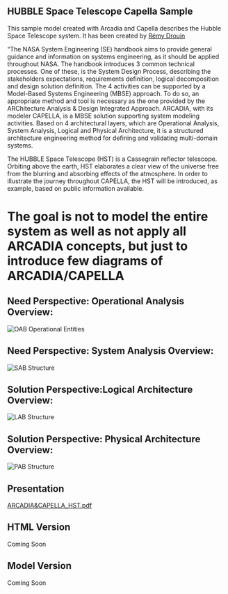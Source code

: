 ## HUBBLE Space Telescope Capella Sample
This sample model created with Arcadia and Capella describes the Hubble Space Telescope system.
It has been created by [Rémy Drouin](https://fr.linkedin.com/in/r%C3%A9my-drouin-ba3b1494) 


“The NASA System Engineering (SE) handbook aims to provide general guidance and information on systems engineering, as it should be applied throughout NASA. The handbook introduces 3 common technical processes. One of these, is the System Design Process, describing the stakeholders expectations, requirements definition, logical decomposition and design solution definition. The 4 activities can be supported by a Model-Based Systems Engineering (MBSE) approach. To do so, an appropriate method and tool is necessary as the one provided by the ARChitecture Analysis & Design Integrated Approach. ARCADIA, with its modeler CAPELLA, is a MBSE solution supporting system modeling activities.  Based on 4 architectural layers, which are Operational Analysis, System Analysis, Logical and Physical Architecture, it is a structured architecture engineering method for defining and validating multi-domain systems.  

The HUBBLE Space Telescope (HST) is a Cassegrain reflector telescope. Orbiting above the earth, HST elaborates a clear view of the universe free from the blurring and absorbing effects of the atmosphere. In order to illustrate the journey throughout CAPELLA, the HST will be introduced, as example, based on public information available. 

# The goal is not to model the entire system as well as not apply all ARCADIA concepts, but just to introduce few diagrams of ARCADIA/CAPELLA


## Need Perspective: Operational Analysis Overview:
![OAB  Operational Entities](https://github.com/user-attachments/assets/bbfd8111-9f47-4ee6-a910-aca6133ee691)

## Need Perspective: System Analysis Overview:
![SAB  Structure](https://github.com/user-attachments/assets/771ce580-b5ff-4514-b56f-3d350813dcab)

## Solution Perspective:Logical Architecture Overview:
![LAB  Structure](https://github.com/user-attachments/assets/e78a1d6d-f5ed-44bf-94e4-868875e41f87)

## Solution Perspective: Physical Architecture Overview:
![PAB  Structure](https://github.com/user-attachments/assets/741cfd4b-e117-4130-bf96-41c0aa555f27)

## Presentation
[ARCADIA&CAPELLA_HST.pdf](https://github.com/user-attachments/files/17533045/ARCADIA.CAPELLA_HST.pdf)

## HTML Version
Coming Soon

## Model Version 
Coming Soon

